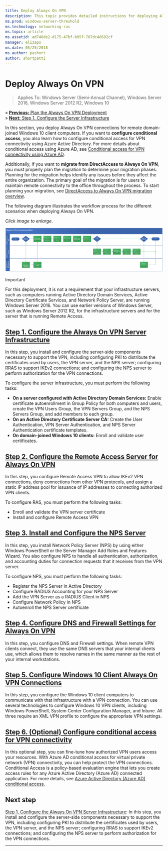 ```yaml
---
title: Deploy Always On VPN
description: This topic provides detailed instructions for deploying Always On VPN in Windows Server 2016.
ms.prod: windows-server-threshold
ms.technology: networking-ras
ms.topic: article
ms.assetid: ad748de2-d175-47bf-b05f-707dc48692cf
manager: elizapo
ms.date: 05/25/2018
ms.author: pashort
author: shortpatti
---
```


# Deploy Always On VPN

>Applies To: Windows Server (Semi-Annual Channel), Windows Server 2016, Windows Server 2012 R2, Windows 10

&#0171; [ **Previous:** Plan the Always On VPN Deployment](always-on-vpn-deploy-planning.md)<br>
&#0187; [ **Next:** Step 1. Configure the Server Infrastructure](vpn-deploy-server-infrastructure.md)

In this section, you deploy Always On VPN connections for remote domain-joined Windows 10 client computers. If you want to **configure conditional access**, you also learn how to configure conditional access for VPN connectivity using Azure Active Directory. For more details about conditional access using Azure AD, see [Conditional access for VPN connectivity using Azure AD](../../ad-ca-vpn-connectivity-windows10.md). 

Additionally, if you want to **migrate from DirectAccess to Always On VPN**, you must properly plan the migration to determine your migration phases. Planning for the migration helps identify any issues before they affect the entire organization. The primary goal of the migration is for users to maintain remote connectivity to the office throughout the process. To start planning your migration, see [DirectAccess to Always On VPN migration overview](../../../da-always-on-vpn-migration/da-always-on-migration-overview.md).


The following diagram illustrates the workflow process for the different scenarios when deploying Always On VPN. 

_Click image to enlarge_.

<a href="../../../../media/Always-On-Vpn/always-on-vpn-deployment-workflow.png" alt="Full-sized view of the Always On VPN deployment workflow" target="_blank">![thumbnail](../../../../media/Always-On-Vpn/always-on-vpn-deployment-workflow-sm.png)
</a> 

>[!IMPORTANT]
>For this deployment, it is not a requirement that your infrastructure servers, such as computers running Active Directory Domain Services, Active Directory Certificate Services, and Network Policy Server, are running Windows Server 2016. You can use earlier versions of Windows Server, such as Windows Server 2012 R2, for the infrastructure servers and for the server that is running Remote Access.

## [Step 1. Configure the Always On VPN Server Infrastructure](vpn-deploy-server-infrastructure.md)

In this step, you install and configure the server-side components necessary to support the VPN, including configuring PKI to distribute the certificates used by users, the VPN server, and the NPS server; configuring RRAS to support IKEv2 connections; and configuring the NPS server to perform authorization for the VPN connections.

To configure the server infrastructure, you must perform the following tasks:
- **On a server configured with Active Directory Domain Services:** Enable certificate autoenrollment in Group Policy for both computers and users, create the VPN Users Group, the VPN Servers Group, and the NPS Servers Group, and add members to each group.
- **On an Active Directory Certificate Server CA:** Create the User Authentication, VPN Server Authentication, and NPS Server Authentication certificate templates.
- **On domain-joined Windows 10 clients:** Enroll and validate user certificates.

## [Step 2. Configure the Remote Access Server for Always On VPN](vpn-deploy-ras.md)

In this step, you configure Remote Access VPN to allow IKEv2 VPN connections, deny connections from other VPN protocols, and assign a static IP address pool for issuance of IP addresses to connecting authorized VPN clients.

To configure RAS, you must perform the following tasks:
- Enroll and validate the VPN server certificate
- Install and configure Remote Access VPN

## [Step 3. Install and Configure the NPS Server](vpn-deploy-nps.md)

In this step, you install Network Policy Server (NPS) by using either Windows PowerShell or the Server Manager Add Roles and Features Wizard.  You also configure NPS to handle all authentication, authorization, and accounting duties for connection requests that it receives from the VPN server.

To configure NPS, you must perform the following tasks:
- Register the NPS Server in Active Directory
- Configure RADIUS Accounting for your NPS Server
- Add the VPN Server as a RADIUS Client in NPS
- Configure Network Policy in NPS
- Autoenroll the NPS Server certificate

## [Step 4. Configure DNS and Firewall Settings for Always On VPN](vpn-deploy-dns-firewall.md)

In this step, you configure DNS and Firewall settings. When remote VPN clients connect, they use the same DNS servers that your internal clients use, which allows them to resolve names in the same manner as the rest of your internal workstations. 

## [Step 5. Configure Windows 10 Client Always On VPN Connections](vpn-deploy-client-vpn-connections.md)

In this step, you configure the Windows 10 client computers to communicate with that infrastructure with a VPN connection. You can use several technologies to configure Windows 10 VPN clients, including Windows PowerShell, System Center Configuration Manager, and Intune. All three require an XML VPN profile to configure the appropriate VPN settings. 

## [Step 6. (Optional) Configure conditional access for VPN connectivity](../../ad-ca-vpn-connectivity-windows10.md) 
In this optional step, you can fine-tune how authorized VPN users access your resources. With Azure AD conditional access for virtual private network (VPN) connectivity, you can help protect the VPN connections. Conditional Access is a policy-based evaluation engine that lets you create access rules for any Azure Active Directory (Azure AD) connected application. For more details, see [Azure Active Directory (Azure AD) conditional access](https://docs.microsoft.com/en-us/azure/active-directory/active-directory-conditional-access-azure-portal).


## Next step
[Step 1. Configure the Always On VPN Server Infrastructure](vpn-deploy-server-infrastructure.md): In this step, you install and configure the server-side components necessary to support the VPN, including configuring PKI to distribute the certificates used by users, the VPN server, and the NPS server; configuring RRAS to support IKEv2 connections; and configuring the NPS server to perform authorization for the VPN connections.

---